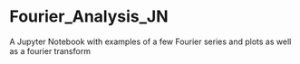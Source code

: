 # Fourier_Analysis_JN
A Jupyter Notebook with examples of a few Fourier series and plots as well as a fourier transform
